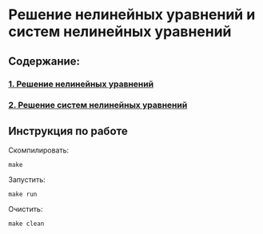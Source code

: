 # Решение нелинейных уравнений и систем нелинейных уравнений

## Содержание:

### [1. Решение нелинейных уравнений](/nm_lab2/nm_lab2_1)

### [2. Решение систем нелинейных уравнений](/nm_lab2/nm_lab2_2)

## Инструкция по работе

Скомпилировать:

```
make
```

Запустить:

```
make run
```

Очистить:

```
make clean
```
